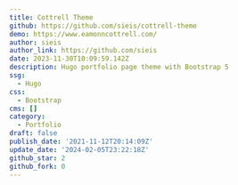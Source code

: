 ```yaml
---
title: Cottrell Theme
github: https://github.com/sieis/cottrell-theme
demo: https://www.eamonncottrell.com/
author: sieis
author_link: https://github.com/sieis
date: 2023-11-30T10:09:59.142Z
description: Hugo portfolio page theme with Bootstrap 5
ssg:
  - Hugo
css:
  - Bootstrap
cms: []
category:
  - Portfolio
draft: false
publish_date: '2021-11-12T20:14:09Z'
update_date: '2024-02-05T23:22:18Z'
github_star: 2
github_fork: 0
---
```

